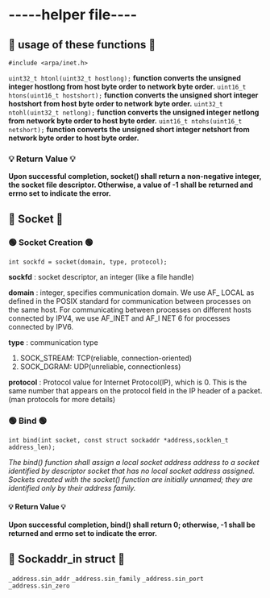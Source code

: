 # -----helper file----

## 📌 usage of these functions 📌

`#include <arpa/inet.h>`

`uint32_t htonl(uint32_t hostlong);`
**function converts the unsigned integer hostlong from host byte order to network byte order.**
`uint16_t htons(uint16_t hostshort);`
**function converts the unsigned short integer hostshort from host byte order to network byte order.**
`uint32_t ntohl(uint32_t netlong);`
**function converts the unsigned integer netlong from network byte order to host byte order.**
`uint16_t ntohs(uint16_t netshort);`
**function converts the unsigned short integer netshort from network byte order to host byte order.**

### 💡 Return Value 💡
**Upon successful completion, socket() shall return a non-negative integer, the socket file descriptor. Otherwise, a value of -1 shall be returned and errno set to indicate the error.**


## 📌 Socket 📌

### 🟢 Socket Creation 🟢

`int sockfd = socket(domain, type, protocol);`

**sockfd** : socket descriptor, an integer (like a file handle)

**domain** : integer, specifies communication domain. We use AF_ LOCAL as defined in the POSIX standard for communication between processes on the same host. For communicating between processes on different hosts connected by IPV4, we use AF_INET and AF_I NET 6 for processes connected by IPV6.

**type** : communication type
1. SOCK_STREAM: TCP(reliable, connection-oriented)
2. SOCK_DGRAM: UDP(unreliable, connectionless)

**protocol** : Protocol value for Internet Protocol(IP), which is 0. This is the same number that appears on the protocol field in the IP header of a packet.(man protocols for more details)


### 🟢 Bind 🟢

`int bind(int socket, const struct sockaddr *address,socklen_t address_len);`

*The bind() function shall assign a local socket address address to a socket identified by descriptor socket that has no local socket address assigned. Sockets created with the socket() function are initially unnamed; they are identified only by their address family.*


#### 💡 Return Value 💡
**Upon successful completion, bind() shall return 0; otherwise, -1 shall be returned and errno set to indicate the error.**



## 📌 Sockaddr_in struct 📌

`_address.sin_addr`
`_address.sin_family`
`_address.sin_port`
`_address.sin_zero`


